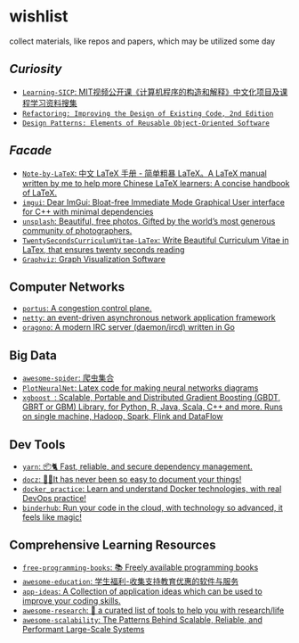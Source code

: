 # wishlist
collect materials, like repos and papers, which may be utilized some day
## *Curiosity*
- [`Learning-SICP`: MIT视频公开课《计算机程序的构造和解释》中文化项目及课程学习资料搜集](https://github.com/DeathKing/Learning-SICP)
- [`Refactoring: Improving the Design of Existing Code, 2nd Edition`](https://book.douban.com/subject/30468597/)
- [`Design Patterns: Elements of Reusable Object-Oriented Software`](https://book.douban.com/subject/1052241/)
## *Facade*
- [`Note-by-LaTeX`: 中文 LaTeX 手册 - 简单粗暴 LaTeX。A LaTeX manual written by me to help more Chinese LaTeX learners: A concise handbook of LaTeX.](https://github.com/wklchris/Note-by-LaTeX)
- [`imgui`: Dear ImGui: Bloat-free Immediate Mode Graphical User interface for C++ with minimal dependencies
](https://github.com/ocornut/imgui)
- [`unsplash`: Beautiful, free photos. Gifted by the world’s most generous community of photographers.](https://unsplash.com/)
- [`TwentySecondsCurriculumVitae-LaTex`: Write Beautiful Curriculum Vitae in LaTex, that ensures twenty seconds reading](https://github.com/spagnuolocarmine/TwentySecondsCurriculumVitae-LaTex)
- [`Graphviz`: Graph Visualization Software](https://www.graphviz.org/)
## Computer Networks
- [`portus`: A congestion control plane.](https://github.com/ccp-project/portus)
- [`netty`: an event-driven asynchronous network application framework](https://github.com/netty/netty)
- [`oragono`: A modern IRC server (daemon/ircd) written in Go](https://github.com/oragono/oragono)
## Big Data
- [`awesome-spider`: 爬虫集合](https://github.com/facert/awesome-spider)
- [`PlotNeuralNet`: Latex code for making neural networks diagrams](https://github.com/HarisIqbal88/PlotNeuralNet)
- [`xgboost `: Scalable, Portable and Distributed Gradient Boosting (GBDT, GBRT or GBM) Library, for Python, R, Java, Scala, C++ and more. Runs on single machine, Hadoop, Spark, Flink and DataFlow](https://github.com/dmlc/xgboost)
## Dev Tools
- [`yarn`: 📦🐈 Fast, reliable, and secure dependency management.](https://github.com/yarnpkg/yarn)
- [`docz`: ✍🏻It has never been so easy to document your things!](https://github.com/pedronauck/docz)
- [`docker_practice`: Learn and understand Docker technologies, with real DevOps practice! ](https://github.com/yeasy/docker_practice)
- [`binderhub`: Run your code in the cloud, with technology so advanced, it feels like magic! ](https://github.com/jupyterhub/binderhub)
## Comprehensive Learning Resources
- [`free-programming-books`: 📚 Freely available programming books](https://github.com/EbookFoundation/free-programming-books)
- [`awesome-education`: 学生福利-收集支持教育优惠的软件与服务](https://github.com/wowlusitong/awesome-education)
- [`app-ideas`: A Collection of application ideas which can be used to improve your coding skills.](https://github.com/florinpop17/app-ideas)
- [`awesome-research`: 🌱 a curated list of tools to help you with research/life](https://github.com/emptymalei/awesome-research)
- [`awesome-scalability`: The Patterns Behind Scalable, Reliable, and Performant Large-Scale Systems](https://github.com/binhnguyennus/awesome-scalability)
